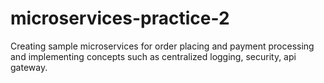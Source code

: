 # microservices-practice-2
Creating sample microservices for order placing and payment processing and implementing concepts such as centralized logging, security, api  gateway.
